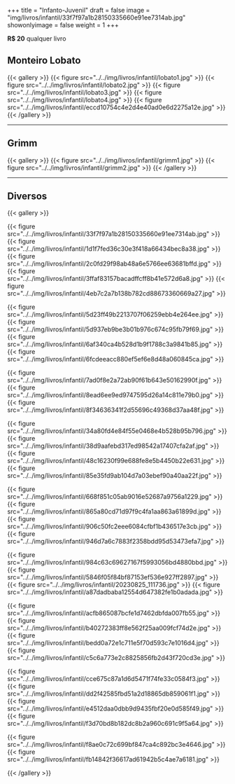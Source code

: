 +++
title = "Infanto-Juvenil"
draft = false
image = "img/livros/infantil/33f7f97a1b28150335660e91ee7314ab.jpg"
showonlyimage = false
weight = 1
+++
<!--more-->
**R$ 20** qualquer livro

## Monteiro Lobato

{{< gallery >}}
{{< figure src="../../img/livros/infantil/lobato1.jpg" >}}
{{< figure src="../../img/livros/infantil/lobato2.jpg" >}}
{{< figure src="../../img/livros/infantil/lobato3.jpg" >}}
{{< figure src="../../img/livros/infantil/lobato4.jpg" >}}
{{< figure src="../../img/livros/infantil/eccd10754c4e2d4e40ad0e6d2275a12e.jpg" >}}
{{< /gallery >}}

---

## Grimm

{{< gallery >}}
{{< figure src="../../img/livros/infantil/grimm1.jpg" >}}
{{< figure src="../../img/livros/infantil/grimm2.jpg" >}}
{{< /gallery >}}

---

## Diversos

{{< gallery >}}

{{< figure src="../../img/livros/infantil/33f7f97a1b28150335660e91ee7314ab.jpg" >}}
{{< figure src="../../img/livros/infantil/1d1f7fed36c30e3f418a66434bec8a38.jpg" >}}
{{< figure src="../../img/livros/infantil/2c0fd29f98ab48a6e5766ee63681bffd.jpg" >}}
{{< figure src="../../img/livros/infantil/3ffaf83157bacadffcff8b41e572d6a8.jpg" >}}
{{< figure src="../../img/livros/infantil/4eb7c2a7b138b782cd88673360669a27.jpg" >}}

{{< figure src="../../img/livros/infantil/5d23ff49b2213707f06259ebb4e264ee.jpg" >}}
{{< figure src="../../img/livros/infantil/5d937eb9be3b01b976c674c95fb79f69.jpg" >}}
{{< figure src="../../img/livros/infantil/6af340ca4b528d1b9f1788c3a9841b85.jpg" >}}
{{< figure src="../../img/livros/infantil/6fcdeeacc880ef5ef6e8d48a060845ca.jpg" >}}

{{< figure src="../../img/livros/infantil/7ad0f8e2a72ab90f61b643e50162990f.jpg" >}}
{{< figure src="../../img/livros/infantil/8ead6ee9ed9747595d26a14c811e79b0.jpg" >}}
{{< figure src="../../img/livros/infantil/8f34636341f2d55696c49368d37aa48f.jpg" >}}

{{< figure src="../../img/livros/infantil/34a80fd4e84f55e0468e4b528b95b796.jpg" >}}
{{< figure src="../../img/livros/infantil/38d9aafebd317ed98542a17407cfa2af.jpg" >}}
{{< figure src="../../img/livros/infantil/48c16230f99e688fe8e5b4450b22e631.jpg" >}}
{{< figure src="../../img/livros/infantil/85e35fd9ab104d7a03ebef90a40aa22f.jpg" >}}

{{< figure src="../../img/livros/infantil/668f851c05ab9016e52687a9756a1229.jpg" >}}
{{< figure src="../../img/livros/infantil/865a80cd71d97f9c4fa1aa863a61899d.jpg" >}}
{{< figure src="../../img/livros/infantil/906c50fc2eee6084cfbf1b436517e3cb.jpg" >}}
{{< figure src="../../img/livros/infantil/946d7a6c7883f2358bdd95d53473efa7.jpg" >}}

{{< figure src="../../img/livros/infantil/984c63c69627167f5993056bd4880bbd.jpg" >}}
{{< figure src="../../img/livros/infantil/5846f05f84bf87153ef536e927ff2897.jpg" >}}
{{< figure src="../../img/livros/infantil/20230825_111736.jpg" >}}
{{< figure src="../../img/livros/infantil/a87dadbaba12554d647382fe1b0adada.jpg" >}}

{{< figure src="../../img/livros/infantil/acfb865087bcfe1d7462dbfda007fb55.jpg" >}}
{{< figure src="../../img/livros/infantil/b40272383ff8e562f25aa009fcf74d2e.jpg" >}}
{{< figure src="../../img/livros/infantil/bedd0a72e1c711e5f70d593c7e1016d4.jpg" >}}
{{< figure src="../../img/livros/infantil/c5c6a773e2c8825856fb2d43f720cd3e.jpg" >}}

{{< figure src="../../img/livros/infantil/cce675c87a1d6d5471f74fe33c0584f3.jpg" >}}
{{< figure src="../../img/livros/infantil/dd2f42585fbd51a2d18865db859061f1.jpg" >}}
{{< figure src="../../img/livros/infantil/e4512daa0dbb9d9435fbf20e0d585f49.jpg" >}}
{{< figure src="../../img/livros/infantil/f3d70bd8b182dc8b2a960c691c9f5a64.jpg" >}}

{{< figure src="../../img/livros/infantil/f8ae0c72c699bf847ca4c892bc3e4646.jpg" >}}
{{< figure src="../../img/livros/infantil/fb14842f36617ad61942b5c4ae7a6181.jpg" >}}

{{< /gallery >}}